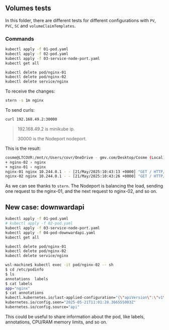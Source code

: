 ## Volumes tests

In this folder, there are different tests for different configurations with `PV`, `PVC`, `SC` and `volumeClaimTemplates`.

### Commands

```sh
kubectl apply -f 01-pod.yaml
kubectl apply -f 02-pod.yaml
kubectl apply -f 03-service-node-port.yaml
kubectl get all
```

```sh
kubectl delete pod/nginx-01
kubectl delete pod/nginx-02
kubectl delete service/nginx
```

To receive the changes:
```sh
stern -s 1m nginx
```

To send curls:
```sh
curl 192.168.49.2:30000
```
> 192.168.49.2 is minikube ip. 
> 
> 30000 is the Nodeport nodeport.

This is the result:
```sh
cosme@LTCOVR:/mnt/c/Users/covr/OneDrive - gmv.com/Desktop/Cosme (Local)/ReactProjects/containers/kubernetes/7-volumes-tests/1-pelado-test$ stern -s 1m nginx
+ nginx-02 › nginx
+ nginx-01 › nginx
nginx-01 nginx 10.244.0.1 - - [21/May/2025:10:43:13 +0000] "GET / HTTP/1.1" 200 20 "-" "curl/7.81.0" "-"
nginx-02 nginx 10.244.0.1 - - [21/May/2025:10:43:26 +0000] "GET / HTTP/1.1" 200 20 "-" "curl/7.81.0" "-"
```
As we can see thanks to `stern`. The Nodeport is balancing the load, sending one request to the nginx-01, and the next request to nginx-02, and so on.

## New case: downwardapi

```sh
kubectl apply -f 01-pod.yaml
# kubectl apply -f 02-pod.yaml
kubectl apply -f 03-service-node-port.yaml
kubectl apply -f 04-pod-downwardapi.yaml
kubectl get all
```

```sh
kubectl delete pod/nginx-01
kubectl delete pod/nginx-02
kubectl delete service/nginx
```

```sh
wsl-machine$ kubectl exec -it pod/nginx-02 -- sh
$ cd /etc/podinfo
$ ls
annotations  labels
$ cat labels
app="nginx"
$ cat annotations
kubectl.kubernetes.io/last-applied-configuration="{\"apiVersion\":\"v1\",\"kind\":\"Pod\",\"metadata\":{\"annotations\":{},\"labels\":{\"app\":\"nginx\"},\"name\":\"nginx-02\",\"namespace\":\"default\"},\"spec\":{\"containers\":[{\"image\":\"nginx\",\"name\":\"nginx\",\"volumeMounts\":[{\"mountPath\":\"/etc/podinfo\",\"name\":\"podinfo\"}]}],\"volumes\":[{\"downwardAPI\":{\"items\":[{\"fieldRef\":{\"fieldPath\":\"metadata.labels\"},\"path\":\"labels\"},{\"fieldRef\":{\"fieldPath\":\"metadata.annotations\"},\"path\":\"annotations\"}]},\"name\":\"podinfo\"}]}}\n"
kubernetes.io/config.seen="2025-05-21T11:01:28.366555003Z"
kubernetes.io/config.source="api"
```
This could be useful to share information about the pod, like labels, annotations, CPU/RAM memory limits, and so on.
